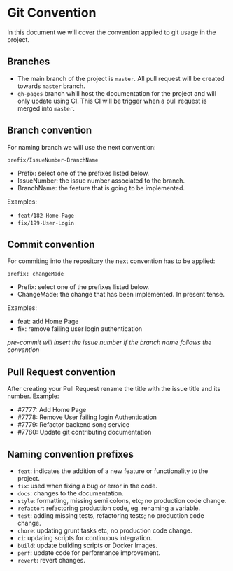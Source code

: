 # Git Convention

In this document we will cover the convention applied to git usage in the project.

## Branches

- The main branch of the project is `master`. All pull request will be created towards `master` branch.
- `gh-pages` branch whill host the documentation for the project and will only update using CI. This CI will be trigger when a pull request is merged into `master`.

## Branch convention

For naming branch we will use the next convention:

`prefix/IssueNumber-BranchName`

- Prefix: select one of the prefixes listed below.
- IssueNumber: the issue number associated to the branch.
- BranchName: the feature that is going to be implemented.

Examples:

- `feat/182-Home-Page`
- `fix/199-User-Login`

## Commit convention

For commiting into the repository the next convention has to be applied:

`prefix: changeMade`

- Prefix: select one of the prefixes listed below.
- ChangeMade: the change that has been implemented. In present tense.

Examples:

- feat: add Home Page
- fix: remove failing user login authentication

_pre-commit will insert the issue number if the branch name follows the convention_

## Pull Request convention

After creating your Pull Request rename the title with the issue title and its number.
Example:

- #7777: Add Home Page
- #7778: Remove User failing login Authentication
- #7779: Refactor backend song service
- #7780: Update git contributing documentation

## Naming convention prefixes

- `feat`: indicates the addition of a new feature or functionality to the project.
- `fix`: used when fixing a bug or error in the code.
- `docs`: changes to the documentation.
- `style`: formatting, missing semi colons, etc; no production code change.
- `refactor`: refactoring production code, eg. renaming a variable.
- `test`: adding missing tests, refactoring tests; no production code change.
- `chore`: updating grunt tasks etc; no production code change.
- `ci`: updating scripts for continuous integration.
- `build`: update building scripts or Docker Images.
- `perf`: update code for performance improvement.
- `revert`: revert changes.
